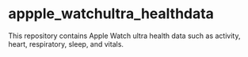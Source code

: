 # appple_watchultra_healthdata
This repository contains Apple Watch ultra health data such as activity, heart, respiratory, sleep, and vitals.
